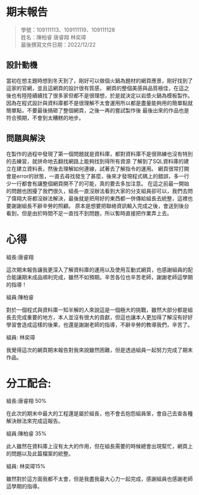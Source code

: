 ﻿# 期末報告
>
>學號：109111113、109111119、109111128
><br />
>姓名：陳柏睿 唐睿翔 林奕璋 
><br />
>最後撰寫文件日期：2022/12/22
>

## 設計動機
當初在想主題時想到冬天到了，剛好可以做個火鍋為題材的網頁應景，剛好找到了這家的官網，並且這網頁的設計很有質感，
網頁的整個美感與品質極佳，在這之後也有陸陸續續找了很多家但都不是很理想，於是就決定以岩漿火鍋為模板製作。
因為在程式設計與資料庫都不是很理解不太會運用所以都是盡量能夠用的簡單點就簡單點，不要最後搞砸了整個網頁，之後一再的嘗試製作後
最後出來的作品也是符合預期，不會到太糟糕的地步。

## 問題與解決
在製作的過程中發現了第一個問題就是資料庫，都對資料庫不是很熟練也沒有特別的去練習，就拼命地去翻找網路上能夠找到得所有資源
了解到了SQL資料庫的建立在建立資料表，然後去理解如何連線，試著去了解指令的運用。
網頁很常打開會是error的狀態，一直去尋找發生了甚麼，後來才發現程式碼上的錯誤，多一行少一行都會有讓整個網頁開不了的可能，真的要去多加注意。
在這之前最一開始的問題也困擾了我們很久，組長一直沒辦法看到大家的分支組員卻可以，我們去問了偉翔大哥都沒辦法解決，最後就是把用好的東西都一併傳給組長去統整，這裡也要謝謝組長不辭辛勞的照顧。
原本是想要把聯絡資訊輸入完成之後，會送到後台看到，但是由於時間不足一直找不到問題，所以暫時直接把作業弄上去。


# 心得
組長:唐睿翔

這次期末報告讓我更深入了解資料庫的運用以及使用互動式網頁，也感謝組員的配合能讓期末成品順利完成，雖然不如預期。辛苦各位也辛苦老師，謝謝老師這學期的指導！

組員:陳柏睿

對於一個程式與資料庫一知半解的人來說這是一個極大的挑戰，雖然大部分都是組長去完成重要的地方，本人並沒有很大的貢獻，但這也讓本人更加得了解沒有好好學習會造成這樣的後果，也還是謝謝老師的指導，不辭辛勞的教導我們，辛苦了。

組員: 林奕璋

我覺得這次的網頁期末報告對我來說雖然困難，但是透過組員一起努力完成了期末作品。

# 分工配合:
組長:唐睿翔 50%

在此次的期末中最大的工程還是屬於組長，他不會去抱怨組員笨，會自己去查各種解決辦法來完成這報告。

組員:陳柏睿 35%

此人雖然在資料庫上沒有太大的作用，但在組長需要的時候總會出現幫忙，網頁上的問題以及此篇檔案的統整。

組員: 林奕璋15%

雖然對於這方面我都不太會，但是我盡我最大心力一起完成，感謝組員也感謝老師這學期的指導。
